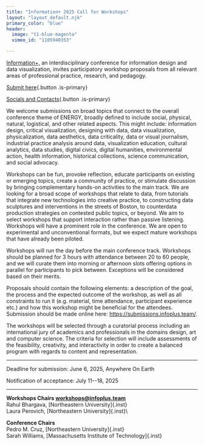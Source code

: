 ```yaml
---
title: "Information+ 2025 Call for Workshops"
layout: "layout_default.njk"
primary_color: "blue"
header: 
  image: "t1-blue-magenta"
  vimeo_id: "1105940353"

---
```


[Information+,](https://informationplusconference.com/2025/) an
interdisciplinary conference for information design and data
visualization, invites participatory workshop proposals from all
relevant areas of professional practice, research, and pedagogy.

[Submit here](https://submissions.infoplus.team){.button .is-primary}

[Socials and Contacts](https://linktr.ee/informationplusconference){.button .is-primary}

We welcome submissions on broad topics that connect to the overall
conference theme of ENERGY, broadly defined to include social, physical,
natural, logistical, and other related aspects. This might include:
information design, critical visualization, designing with data, data
visualization, physicalization, data aesthetics, data criticality, data
or visual journalism, industrial practice analysis around data,
visualization education, cultural analytics, data studies, digital
civics, digital humanities, environmental action, health information,
historical collections, science communication, and social advocacy.

Workshops can be fun, provoke reflection, educate participants on
existing or emerging topics, create a community of practice, or
stimulate discussion by bringing complementary hands-on activities to
the main track. We are looking for a broad scope of workshops that
relate to data, from tutorials that integrate new technologies into
creative practice, to constructing data sculptures and interventions in
the streets of Boston, to counterdata production strategies on contested
public topics, or beyond. We aim to select workshops that support
interaction rather than passive listening. Workshops will have a
prominent role in the conference. We are open to experimental and
unconventional formats, but we expect mature workshops that have already
been piloted.

Workshops will run the day before the main conference track. Workshops
should be planned for 3 hours with attendance between 20 to 60 people,
and we will curate them into morning or afternoon slots offering options
in parallel for participants to pick between. Exceptions will be
considered based on their merits.

Proposals should contain the following elements: a description of the
goal, the process and the expected outcome of the workshop, as well as
all constraints to run it (e.g. material, time attendance, participant
experience etc.) and how this workshop might be beneficial for the
attendees. Submission should be made online here:
<https://submissions.infoplus.team/>.

The workshops will be selected through a curatorial process including an
international jury of academics and professionals in the domains design,
art and computer science. The criteria for selection will include
assessments of the feasibility, creativity, and interactivity in order
to create a balanced program with regards to content and
representation. 

---

Deadline for submission: June 6, 2025, Anywhere On Earth

Notification of acceptance: July 11--18, 2025

---

**Workshops Chairs <workshops@infoplus.team>**\
Rahul Bhargava, [Northeastern University]{.inst}\
Laura Perovich, [Northeastern University]{.inst}\

**Conference Chairs**\
Pedro M. Cruz, [Northeastern University]{.inst}\
Sarah Williams, [Massachusetts Institute of Technology]{.inst}
